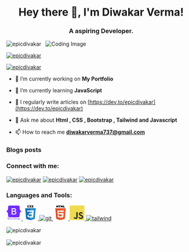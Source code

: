 <h1 align="center">Hey there 👋, I'm Diwakar Verma!</h1>
<h3 align="center">A aspiring Developer.</h3>
<img align="right" alt = "Coding Image" width = "400px" src= "(https://github.com/user-attachments/assets/6b189609-05ab-4cc3-971b-73a33e2c3781)">

<p align="left"> <img src="https://komarev.com/ghpvc/?username=epicdivakar&label=Profile%20views&color=0e75b6&style=flat" alt="epicdivakar" /> </p>

<p align="left"> <a href="https://github.com/ryo-ma/github-profile-trophy"><img src="https://github-profile-trophy.vercel.app/?username=epicdivakar" alt="epicdivakar" /></a> </p>

<p align="left"> <a href="https://twitter.com/epicdivakar" target="blank"><img src="https://img.shields.io/twitter/follow/epicdivakar?logo=twitter&style=for-the-badge" alt="epicdivakar" /></a> </p>

- 🔭 I’m currently working on **My Portfolio**

- 🌱 I’m currently learning **JavaScript**

- 📝 I regularly write articles on [https://dev.to/epicdivakar](https://dev.to/epicdivakar)

- 💬 Ask me about **Html , CSS , Bootstrap , Tailwind and Javascript**

- 📫 How to reach me **diwakarverma737@gmail.com**

### Blogs posts
<!-- BLOG-POST-LIST:START -->
<!-- BLOG-POST-LIST:END -->

<h3 align="left">Connect with me:</h3>
<p align="left">
<a href="https://dev.to/epicdivakar" target="blank"><img align="center" src="https://raw.githubusercontent.com/rahuldkjain/github-profile-readme-generator/master/src/images/icons/Social/devto.svg" alt="epicdivakar" height="30" width="40" /></a>
<a href="https://twitter.com/epicdivakar" target="blank"><img align="center" src="https://raw.githubusercontent.com/rahuldkjain/github-profile-readme-generator/master/src/images/icons/Social/twitter.svg" alt="epicdivakar" height="30" width="40" /></a>
<a href="https://linkedin.com/in/epicdivakar" target="blank"><img align="center" src="https://raw.githubusercontent.com/rahuldkjain/github-profile-readme-generator/master/src/images/icons/Social/linked-in-alt.svg" alt="epicdivakar" height="30" width="40" /></a>
</p>

<h3 align="left">Languages and Tools:</h3>
<p align="left"> <a href="https://getbootstrap.com" target="_blank" rel="noreferrer"> <img src="https://raw.githubusercontent.com/devicons/devicon/master/icons/bootstrap/bootstrap-plain-wordmark.svg" alt="bootstrap" width="40" height="40"/> </a> <a href="https://www.w3schools.com/css/" target="_blank" rel="noreferrer"> <img src="https://raw.githubusercontent.com/devicons/devicon/master/icons/css3/css3-original-wordmark.svg" alt="css3" width="40" height="40"/> </a> <a href="https://git-scm.com/" target="_blank" rel="noreferrer"> <img src="https://www.vectorlogo.zone/logos/git-scm/git-scm-icon.svg" alt="git" width="40" height="40"/> </a> <a href="https://www.w3.org/html/" target="_blank" rel="noreferrer"> <img src="https://raw.githubusercontent.com/devicons/devicon/master/icons/html5/html5-original-wordmark.svg" alt="html5" width="40" height="40"/> </a> <a href="https://developer.mozilla.org/en-US/docs/Web/JavaScript" target="_blank" rel="noreferrer"> <img src="https://raw.githubusercontent.com/devicons/devicon/master/icons/javascript/javascript-original.svg" alt="javascript" width="40" height="40"/> </a> <a href="https://tailwindcss.com/" target="_blank" rel="noreferrer"> <img src="https://www.vectorlogo.zone/logos/tailwindcss/tailwindcss-icon.svg" alt="tailwind" width="40" height="40"/> </a> </p>

<p><img align="center" src="https://github-readme-stats.vercel.app/api/top-langs?username=epicdivakar&show_icons=true&locale=en&layout=compact" alt="epicdivakar" /></p>

<p><img align="center" src="https://github-readme-streak-stats.herokuapp.com/?user=epicdivakar&" alt="epicdivakar" /></p>


